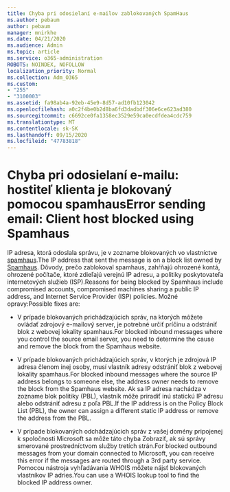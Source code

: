 ```yaml
---
title: Chyba pri odosielaní e-mailov zablokovaných SpamHaus
ms.author: pebaum
author: pebaum
manager: mnirkhe
ms.date: 04/21/2020
ms.audience: Admin
ms.topic: article
ms.service: o365-administration
ROBOTS: NOINDEX, NOFOLLOW
localization_priority: Normal
ms.collection: Adm_O365
ms.custom:
- "255"
- "3100003"
ms.assetid: fa98ab4a-92eb-45e9-8d57-ad10fb123042
ms.openlocfilehash: a0c2f4be0b2d8ba6fd3dadbdf306e6ce623ad380
ms.sourcegitcommit: c6692ce0fa1358ec3529e59ca0ecdfdea4cdc759
ms.translationtype: MT
ms.contentlocale: sk-SK
ms.lasthandoff: 09/15/2020
ms.locfileid: "47783818"
---
```

# <a name="error-sending-email-client-host-blocked-using-spamhaus"></a><span data-ttu-id="3e3d1-102">Chyba pri odosielaní e-mailu: hostiteľ klienta je blokovaný pomocou spamhaus</span><span class="sxs-lookup"><span data-stu-id="3e3d1-102">Error sending email: Client host blocked using Spamhaus</span></span>

<span data-ttu-id="3e3d1-103">IP adresa, ktorá odoslala správu, je v zozname blokovaných vo vlastníctve [spamhaus](https://go.microsoft.com/fwlink/p/?linkid=123245).</span><span class="sxs-lookup"><span data-stu-id="3e3d1-103">The IP address that sent the message is on a block list owned by [Spamhaus](https://go.microsoft.com/fwlink/p/?linkid=123245).</span></span> <span data-ttu-id="3e3d1-104">Dôvody, prečo zablokoval spamhaus, zahŕňajú ohrozené kontá, ohrozené počítače, ktoré zdieľajú verejnú IP adresu, a politiky poskytovateľa internetových služieb (ISP).</span><span class="sxs-lookup"><span data-stu-id="3e3d1-104">Reasons for being blocked by Spamhaus include compromised accounts, compromised machines sharing a public IP address, and Internet Service Provider (ISP) policies.</span></span> <span data-ttu-id="3e3d1-105">Možné opravy:</span><span class="sxs-lookup"><span data-stu-id="3e3d1-105">Possible fixes are:</span></span>
  
- <span data-ttu-id="3e3d1-106">V prípade blokovaných prichádzajúcich správ, na ktorých môžete ovládať zdrojový e-mailový server, je potrebné určiť príčinu a odstrániť blok z webovej lokality spamhaus.</span><span class="sxs-lookup"><span data-stu-id="3e3d1-106">For blocked inbound messages where you control the source email server, you need to determine the cause and remove the block from the Spamhaus website.</span></span>

- <span data-ttu-id="3e3d1-107">V prípade blokovaných prichádzajúcich správ, v ktorých je zdrojová IP adresa členom inej osoby, musí vlastník adresy odstrániť blok z webovej lokality spamhaus.</span><span class="sxs-lookup"><span data-stu-id="3e3d1-107">For blocked inbound messages where the source IP address belongs to someone else, the address owner needs to remove the block from the Spamhaus website.</span></span> <span data-ttu-id="3e3d1-108">Ak sa IP adresa nachádza v zozname blok politiky (PBL), vlastník môže priradiť inú statickú IP adresu alebo odstrániť adresu z poľa PBL.</span><span class="sxs-lookup"><span data-stu-id="3e3d1-108">If the IP address is on the Policy Block List (PBL), the owner can assign a different static IP address or remove the address from the PBL.</span></span>

- <span data-ttu-id="3e3d1-109">V prípade blokovaných odchádzajúcich správ z vašej domény pripojenej k spoločnosti Microsoft sa môže táto chyba Zobraziť, ak sú správy smerované prostredníctvom služby tretích strán.</span><span class="sxs-lookup"><span data-stu-id="3e3d1-109">For blocked outbound messages from your domain connected to Microsoft, you can receive this error if the messages are routed through a 3rd party service.</span></span> <span data-ttu-id="3e3d1-110">Pomocou nástroja vyhľadávania WHOIS môžete nájsť blokovaných vlastníkov IP adries.</span><span class="sxs-lookup"><span data-stu-id="3e3d1-110">You can use a WHOIS lookup tool to find the blocked IP address owner.</span></span>
